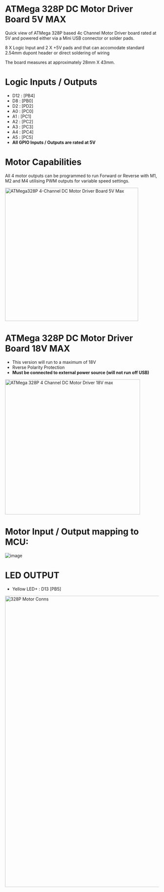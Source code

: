 # ATMega 328P DC Motor Driver Board 5V MAX

Quick view of ATMega 328P based 4c Channel Motor Driver board rated at 5V and powered either via a Mini USB connector or solder pads.

8 X Logic Input and 2 X +5V pads and that can accomodate standard 2.54mm dupont header or direct soldering of wiring

The board measures at approximately 28mm X 43mm.

# Logic Inputs / Outputs

* D12 : [PB4]
* D8  : [PB0]
* D2  : [PD2]
* A0  : [PC0]
* A1  : [PC1]
* A2  : [PC2]
* A3  : [PC3]
* A4  : [PC4]
* A5  : [PC5]
* **All GPIO Inputs / Outputs are rated at 5V**

# Motor Capabilities

All 4 motor outputs can be programmed to run Forward or Reverse with M1, M2 and M4 utilising PWM outputs for variable speed settings.

<img width="436" alt="ATMega328P 4-Channel DC Motor Driver Board 5V Max" src="https://github.com/gxdeange/ATMega-328P-DC-Motor-Driver-Board/assets/57690555/f7792abf-aafd-40cb-ab8f-1357dd98cb15">

# ATMega 328P DC Motor Driver Board 18V MAX

* This version will run to a maximum of 18V
* Rverse Polarity Protection
* **Must be connected to external power source (will not run off USB)**
  
<img width="442" alt="ATMega 328P 4 Channel DC Motor Driver 18V max" src="https://github.com/gxdeange/ATMega-328P-DC-Motor-Driver-Board/assets/57690555/5e9df128-11e6-4c8c-9b74-a4055a8b05b5">

# Motor Input / Output mapping to MCU:

![image](https://github.com/gxdeange/ATMega-328P-Brushed-DC-Motor-Driver-Board/assets/57690555/6861bb0c-10ee-48df-b62a-1dfe73c82aee)

# LED OUTPUT

* Yellow LED+ : D13 [PB5]

<img width="953" alt="328P Motor Conns" src="https://github.com/gxdeange/ATMega-328P-Motor-Driver-Board/assets/57690555/9786955a-5d9a-4359-9931-f27c76479d78">
